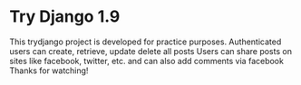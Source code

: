 # Try Django 1.9

This trydjango project is developed for practice purposes.
Authenticated users can create, retrieve, update delete all posts
Users can share posts on sites like facebook, twitter, etc. and can also add comments via facebook
Thanks for watching!
